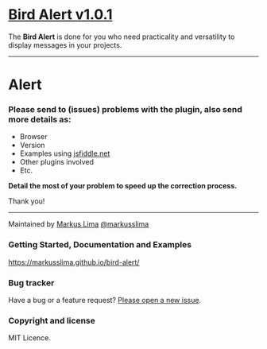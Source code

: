 
# [Bird Alert v1.0.1](https://markusslima.github.io/bird-alert/)

The **Bird Alert** is done for you who need practicality and versatility to display messages in your projects. 

------------------------------------------------------------------------------------
# Alert

### **Please send to (issues) problems with the plugin, also send more details as:**
* Browser
* Version
* Examples using [jsfiddle.net](https://jsfiddle.net/)
* Other plugins involved
* Etc.
 
**Detail the most of your problem to speed up the correction process.**

Thank you!

-------------------------------------------------------------------------------------

Maintained by [Markus Lima](https://github.com/markusslima) [@markusslima](https://twitter.com/markusslima)

### Getting Started, Documentation and Examples
https://markusslima.github.io/bird-alert/

### Bug tracker

Have a bug or a feature request? [Please open a new issue](https://github.com/markusslima/bird-alert-filestyle/issues).

### Copyright and license

MIT Licence.
